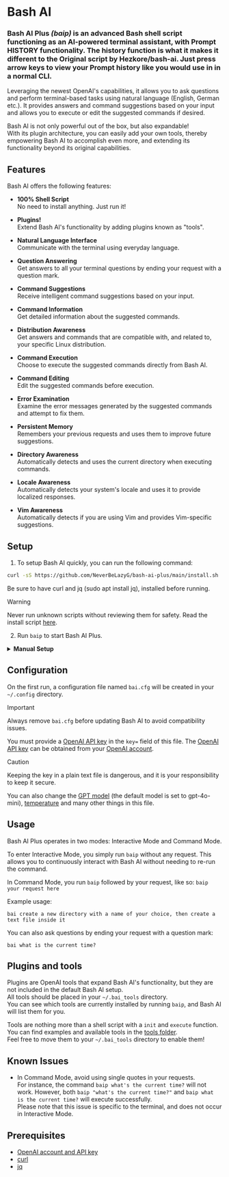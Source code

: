 # Bash AI

### Bash AI Plus _(baip)_ is an advanced Bash shell script functioning as an AI-powered terminal assistant, with Prompt HISTORY functionality. The history function is what it makes it different to the Original script by Hezkore/bash-ai. Just press arrow keys to view your Prompt history like you would use in in a normal CLI.

Leveraging the newest OpenAI's capabilities, it allows you to ask questions and perform terminal-based tasks using natural language (English, German etc.). It provides answers and command suggestions based on your input and allows you to execute or edit the suggested commands if desired.

Bash AI is not only powerful out of the box, but also expandable!\
With its plugin architecture, you can easily add your own tools, thereby empowering Bash AI to accomplish even more, and extending its functionality beyond its original capabilities.

## Features

Bash AI offers the following features:

- **100% Shell Script**\
	No need to install anything. Just run it!
	
- **Plugins!**\
	Extend Bash AI's functionality by adding plugins known as "tools".

- **Natural Language Interface**\
	Communicate with the terminal using everyday language.
	
- **Question Answering**\
	Get answers to all your terminal questions by ending your request with a question mark.

- **Command Suggestions**\
	Receive intelligent command suggestions based on your input.

- **Command Information**\
	Get detailed information about the suggested commands.
	
- **Distribution Awareness**\
	Get answers and commands that are compatible with, and related to, your specific Linux distribution.

- **Command Execution**\
	Choose to execute the suggested commands directly from Bash AI.

- **Command Editing**\
	Edit the suggested commands before execution.

- **Error Examination**\
	Examine the error messages generated by the suggested commands and attempt to fix them.

- **Persistent Memory**\
	Remembers your previous requests and uses them to improve future suggestions.

- **Directory Awareness**\
	Automatically detects and uses the current directory when executing commands.

- **Locale Awareness**\
	Automatically detects your system's locale and uses it to provide localized responses.

- **Vim Awareness**\
	Automatically detects if you are using Vim and provides Vim-specific suggestions.

## Setup

1. To setup Bash AI quickly, you can run the following command:

```bash
curl -sS https://github.com/NeverBeLazyG/bash-ai-plus/main/install.sh | bash
```

Be sure to have curl and jq (sudo apt install jq), installed before running. 

> [!WARNING]
> Never run unknown scripts without reviewing them for safety. Read the install script [here](https://github.com/NeverBeLazyG/bash-ai-plus/main/install.sh).

2. Run `baip` to start Bash AI Plus.

<details>
<summary><b>Manual Setup</b></summary>

1. Clone or download the repository:

	```bash
	git clone https://github.com/NeverBeLazyG/bash-ai-plus
	```
2. Make the script executable:

	```bash
	chmod +x bai.sh
	```

3. Execute Bash AI:

	```bash
	./bai.sh
	```

*  _(Optional)_ For convenience, you can create a shortcut to the `baip.sh` script. There are two ways to do this:

	* Create a symbolic link in `/usr/local/bin`. This will allow you to run the script from anywhere, without having to type the full path. Replace `path/to/baip.sh` with the actual path to the `baip.sh` script:

		```bash
		ln -s path/to/bai.sh /usr/local/bin/baip
		```

	* Alternatively, you can create an alias for the `baip.sh` script in your `.bashrc` file. This will also allow you to execute the script using the `baip` command, reducing the need for typing the full path to the script each time. Replace `path/to/baip.sh` with the actual path to the `baip.sh` script:

		```conf
		alias bai='path/to/baip.sh'
		```

</details>

## Configuration

On the first run, a configuration file named `bai.cfg` will be created in your `~/.config` directory.

> [!IMPORTANT]
> Always remove `bai.cfg` before updating Bash AI to avoid compatibility issues.

You must provide a [OpenAI API key](https://platform.openai.com/api-keys) in the `key=` field of this file. The [OpenAI API key](https://platform.openai.com/api-keys) can be obtained from your [OpenAI account](https://platform.openai.com/api-keys).

> [!CAUTION]
> Keeping the key in a plain text file is dangerous, and it is your responsibility to keep it secure.

You can also change the [GPT model](https://platform.openai.com/docs/models) (the default model is set to gpt-4o-mini), [temperature](https://platform.openai.com/docs/api-reference/chat/create#chat-create-temperature) and many other things in this file.

## Usage

Bash AI Plus operates in two modes: Interactive Mode and Command Mode.

To enter Interactive Mode, you simply run `baip` without any request. This allows you to continuously interact with Bash AI without needing to re-run the command.

In Command Mode, you run `baip` followed by your request, like so: `baip your request here`

Example usage:

```
bai create a new directory with a name of your choice, then create a text file inside it
```

You can also ask questions  by ending your request with a question mark:
```
bai what is the current time?
```

## Plugins and tools

Plugins are OpenAI tools that expand Bash AI's functionality, but they are not included in the default Bash AI setup.\
All tools should be placed in your `~/.bai_tools` directory.\
You can see which tools are currently installed by running `baip`, and Bash AI will list them for you.

Tools are nothing more than a shell script with a `init` and `execute` function.\
You can find examples and available tools in the [tools folder](https://github.com/Hezkore/bash-ai/tree/main/tools).\
Feel free to move them to your `~/.bai_tools` directory to enable them!

## Known Issues

- In Command Mode, avoid using single quotes in your requests.\
	For instance, the command `baip what's the current time?` will not work. However, both `baip "what's the current time?"` and `baip what is the current time?` will execute successfully.\
	Please note that this issue is specific to the terminal, and does not occur in Interactive Mode.

## Prerequisites

- [OpenAI account and API key](https://platform.openai.com/apps)
- [curl](https://curl.se/download.html)
- [jq](https://stedolan.github.io/jq/download/)